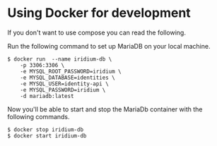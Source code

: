 # Using Docker for development

If you don't want to use compose you can read the following.

Run the following command to set up MariaDB on your local machine.
```shell
$ docker run  --name iridium-db \
    -p 3306:3306 \
    -e MYSQL_ROOT_PASSWORD=iridium \
    -e MYSQL_DATABASE=identities \
    -e MYSQL_USER=identity-api \
    -e MYSQL_PASSWORD=iridium \
    -d mariadb:latest
```

Now you'll be able to start and stop the MariaDb container with the following commands.
```shell
$ docker stop iridium-db
$ docker start iridium-db
```
